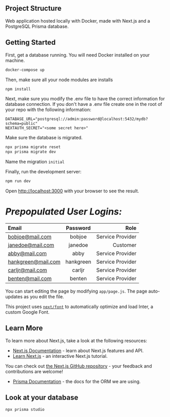 ## Project Structure

Web application hosted locally with Docker, made with Next.js and a PostgreSQL Prisma database.

## Getting Started

First, get a database running. You will need Docker installed on your machine. 

```bash
docker-compose up
```

Then, make sure all your node modules are installs

```bash
npm install
```

Next, make sure you modify the .env file to have the correct information for database connection. If you don't have a .env file
create one in the root of your repo with the following information: 

```
DATABASE_URL="postgresql://admin:password@localhost:5432/mydb?schema=public"
NEXTAUTH_SECRET="<some secret here>"
```

Make sure the database is migrated. 

```bash
npx prisma migrate reset
npx prisma migrate dev
```

Name the migration `initial`

Finally, run the development server:

```bash
npm run dev
```

Open [http://localhost:3000](http://localhost:3000) with your browser to see the result.

# ***Prepopulated User Logins:***

| Email              | Password | Role |
| :---------------- | :------: | ----: |
| bobjoe@mail.com   |   bobjoe   | Service Provider |
| janedoe@mail.com   |   janedoe   | Customer |
| abby@mail.com   |  abby   | Service Provider |
| hankgreen@mail.com |  hankgreen   | Service Provider |
| carljr@mail.com   |  carljr   | Service Provider |
| benten@mail.com |  benten   | Service Provider |


You can start editing the page by modifying `app/page.js`. The page auto-updates as you edit the file.

This project uses [`next/font`](https://nextjs.org/docs/basic-features/font-optimization) to automatically optimize and load Inter, a custom Google Font.

## Learn More

To learn more about Next.js, take a look at the following resources:

- [Next.js Documentation](https://nextjs.org/docs) - learn about Next.js features and API.
- [Learn Next.js](https://nextjs.org/learn) - an interactive Next.js tutorial.

You can check out [the Next.js GitHub repository](https://github.com/vercel/next.js/) - your feedback and contributions are welcome!

- [Prisma Documentation](https://www.prisma.io/docs/getting-started) - the docs for the ORM we are using. 

## Look at your database

```bash
npx prisma studio
```


